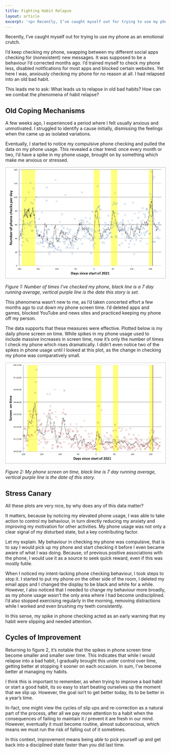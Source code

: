 ```yaml
---
title: Fighting Habit Relapse
layout: article
excerpt: '<p> Recently, I’ve caught myself out for trying to use my phone as an emotional crutch. This leads me to ask: What leads us to relapse in old bad habits? How can we combat the phenomena of habit relapse? </p>'
---
```

Recently, I’ve caught myself out for trying to use my phone as an emotional crutch.

I’d keep checking my phone, swapping between my different social apps checking for (nonexistent) new messages. It was supposed to be a behaviour I’d corrected months ago. I’d trained myself to check my phone less, disabled notifications for most apps and blocked certain websites. Yet here I was, anxiously checking my phone for no reason at all. I had relapsed into an old bad habit.

This leads me to ask: What leads us to relapse in old bad habits? How can we combat the phenomena of habit relapse?

## Old Coping Mechanisms

A few weeks ago, I experienced a period where I felt usually anxious and unmotivated. I struggled to identify a cause initially, dismissing the feelings when the came up as isolated variations.

Eventually, I started to notice my compulsive phone checking and pulled the data on my phone usage. This revealed a clear trend: once every month or two, I’d have a spike in my phone usage, brought on by something which make me anxious or stressed.

<p class='remove-bottom-margin'><img src='/assets/images/fighting-habit-relapse/number-of-checks.png' style='max-height: 500px'/></p>

_Figure 1: Number of times I’ve checked my phone, black line is a 7 day running average, vertical purple line is the date this story is set._

This phenomena wasn’t new to me, as I’d taken concerted effort a few months ago to cut down my phone screen time. I’d deleted apps and games, blocked YouTube and news sites and practiced keeping my phone off my person.

The data supports that these measures were effective. Plotted below is my daily phone screen on time. While spikes in my phone usage used to include massive increases in screen time, now it’s only the number of times I check my phone which rises dramatically. I didn’t even notice two of the spikes in phone usage until I looked at this plot, as the change in checking my phone was comparatively small.

<p class='remove-bottom-margin'><img src='/assets/images/fighting-habit-relapse/screen-on-time.png' style='max-height: 500px'/></p>

_Figure 2: My phone screen on time, black line is 7 day running average, vertical purple line is the date of this story._

## Stress Canary

All these plots are very nice, by why does any of this data matter?

It matters, because by noticing my elevated phone usage, I was able to take action to control my behaviour, in turn directly reducing my anxiety and improving my motivation for other activities. My phone usage was not only a clear signal of my disturbed state, but a key contributing factor.

Let my explain. My behaviour in checking my phone was compulsive, that is to say I would pick up my phone and start checking it before I even became aware of what I was doing. Because, of previous positive associations with the phone, I would use it as a source to seek quick reward, even if this was mostly futile.

When I noticed my intent-lacking phone checking behaviour, I took steps to stop it. I started to put my phone on the other side of the room, I deleted my email apps and I changed the display to be black and white for a while. However, I also noticed that I needed to change my behaviour more broadly, as my phone usage wasn’t the only area where I had become undisciplined. I’d also stopped exercising regularly in the morning, removing distractions while I worked and even brushing my teeth consistently.

In this sense, my spike in phone checking acted as an early warning that my habit were slipping and needed attention.

## Cycles of Improvement

Returning to figure 2, it’s notable that the spikes in phone screen time become smaller and smaller over time. This indicates that while I would relapse into a bad habit, I gradually brought this under control over time, getting better at stopping it sooner on each occasion. In sum, I’ve become better at managing my habits.

I think this is important to remember, as when trying to improve a bad habit or start a good habit, its so easy to start beating ourselves up the moment that we slip up. However, the goal isn’t to get better today, its to be better in a year’s time.

In-fact, one might view the cycles of slip ups and re-correction as a natural part of the process, after all we pay more attention to a habit when the consequences of failing to maintain it / prevent it are fresh in our mind. However, eventually it must become routine, almost subconscious, which means we must run the risk of falling out of it sometimes.

In this context, improvement means being able to pick yourself up and get back into a disciplined state faster than you did last time.